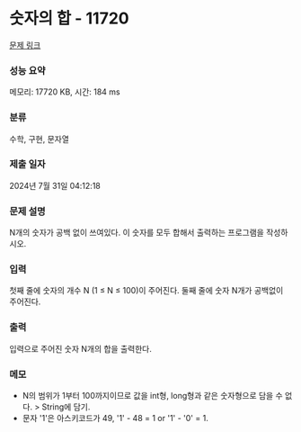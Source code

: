 
# 숫자의 합 - 11720 

[문제 링크](https://www.acmicpc.net/problem/11720) 

### 성능 요약

메모리: 17720 KB, 시간: 184 ms

### 분류

수학, 구현, 문자열

### 제출 일자

2024년 7월 31일 04:12:18

### 문제 설명

<p>N개의 숫자가 공백 없이 쓰여있다. 이 숫자를 모두 합해서 출력하는 프로그램을 작성하시오.</p>

### 입력 

<p>첫째 줄에 숫자의 개수 N (1 ≤ N ≤ 100)이 주어진다. 둘째 줄에 숫자 N개가 공백없이 주어진다.</p>

### 출력 

<p>입력으로 주어진 숫자 N개의 합을 출력한다.</p>

### 메모
- N의 범위가 1부터 100까지이므로 값을 int형, long형과 같은 숫자형으로 담을 수 없다. > String에 담기.
- 문자 '1'은 아스키코드가 49, '1' - 48 = 1 or '1' - '0' = 1.
